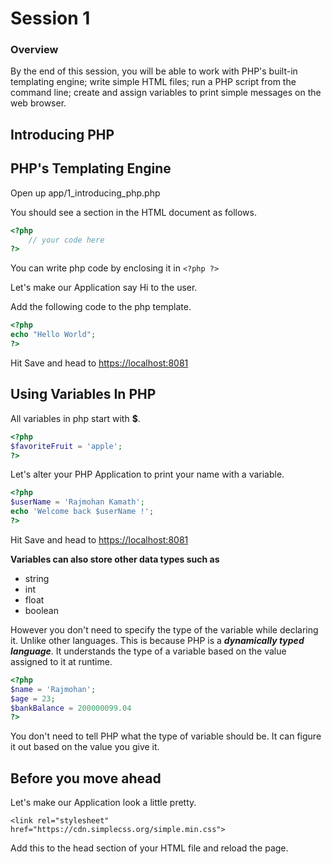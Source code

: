 # Session 1

### Overview

By the end of this session, you will be able to work with PHP's built-in templating engine; write simple HTML files; run a PHP script from the command line; create and assign variables to print simple messages on the web browser.

## Introducing PHP

## PHP's Templating Engine

Open up app/1_introducing_php.php

You should see a section in the HTML document as follows.

```php
<?php
    // your code here
?>
```

You can write php code by enclosing it in `<?php ?>`

Let's make our Application say Hi to the user.

Add the following code to the php template.

```php
<?php
echo "Hello World";
?>
```
Hit Save and head to [https://localhost:8081](https://localhost:8081)

## Using Variables In PHP

All variables in php start  with **$**. 

```php
<?php
$favoriteFruit = 'apple';
?>
```

Let's alter your PHP Application to print your name with a variable.

```php
<?php
$userName = 'Rajmohan Kamath';
echo 'Welcome back $userName !';
?>
```
Hit Save and head to [https://localhost:8081](https://localhost:8081)

**Variables can also store other data types such as**

- string
- int
- float
- boolean

However you don't need to specify the type of the variable while declaring it. Unlike other languages. This is because PHP is a ***dynamically typed language***. It understands the type of a variable based on the value assigned to it at runtime.

```php
<?php
$name = 'Rajmohan';
$age = 23;
$bankBalance = 200000099.04
?>
```

You don't need to tell PHP what the type of variable should be. It can figure it out based on the value you give it.

## Before you move ahead

 Let's make our Application look a little pretty.

```
<link rel="stylesheet" href="https://cdn.simplecss.org/simple.min.css">
```

Add this to the head section of your HTML file and reload the page.